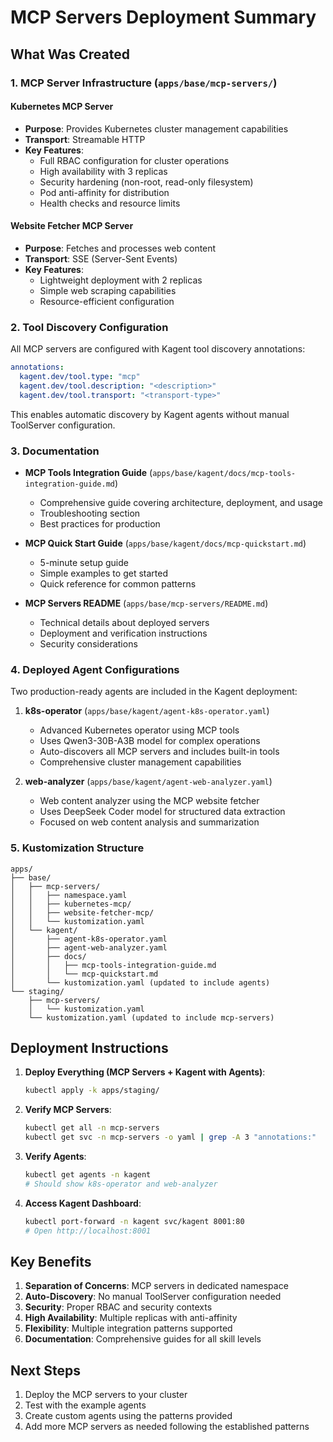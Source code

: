 # MCP Servers Deployment Summary

## What Was Created

### 1. MCP Server Infrastructure (`apps/base/mcp-servers/`)

#### Kubernetes MCP Server
- **Purpose**: Provides Kubernetes cluster management capabilities
- **Transport**: Streamable HTTP
- **Key Features**:
  - Full RBAC configuration for cluster operations
  - High availability with 3 replicas
  - Security hardening (non-root, read-only filesystem)
  - Pod anti-affinity for distribution
  - Health checks and resource limits

#### Website Fetcher MCP Server
- **Purpose**: Fetches and processes web content
- **Transport**: SSE (Server-Sent Events)
- **Key Features**:
  - Lightweight deployment with 2 replicas
  - Simple web scraping capabilities
  - Resource-efficient configuration

### 2. Tool Discovery Configuration

All MCP servers are configured with Kagent tool discovery annotations:
```yaml
annotations:
  kagent.dev/tool.type: "mcp"
  kagent.dev/tool.description: "<description>"
  kagent.dev/tool.transport: "<transport-type>"
```

This enables automatic discovery by Kagent agents without manual ToolServer configuration.

### 3. Documentation

- **MCP Tools Integration Guide** (`apps/base/kagent/docs/mcp-tools-integration-guide.md`)
  - Comprehensive guide covering architecture, deployment, and usage
  - Troubleshooting section
  - Best practices for production

- **MCP Quick Start Guide** (`apps/base/kagent/docs/mcp-quickstart.md`)
  - 5-minute setup guide
  - Simple examples to get started
  - Quick reference for common patterns

- **MCP Servers README** (`apps/base/mcp-servers/README.md`)
  - Technical details about deployed servers
  - Deployment and verification instructions
  - Security considerations

### 4. Deployed Agent Configurations

Two production-ready agents are included in the Kagent deployment:

1. **k8s-operator** (`apps/base/kagent/agent-k8s-operator.yaml`)
   - Advanced Kubernetes operator using MCP tools
   - Uses Qwen3-30B-A3B model for complex operations
   - Auto-discovers all MCP servers and includes built-in tools
   - Comprehensive cluster management capabilities

2. **web-analyzer** (`apps/base/kagent/agent-web-analyzer.yaml`)
   - Web content analyzer using the MCP website fetcher
   - Uses DeepSeek Coder model for structured data extraction
   - Focused on web content analysis and summarization

### 5. Kustomization Structure

```
apps/
├── base/
│   ├── mcp-servers/
│   │   ├── namespace.yaml
│   │   ├── kubernetes-mcp/
│   │   ├── website-fetcher-mcp/
│   │   └── kustomization.yaml
│   └── kagent/
│       ├── agent-k8s-operator.yaml
│       ├── agent-web-analyzer.yaml
│       ├── docs/
│       │   ├── mcp-tools-integration-guide.md
│       │   └── mcp-quickstart.md
│       └── kustomization.yaml (updated to include agents)
└── staging/
    ├── mcp-servers/
    │   └── kustomization.yaml
    └── kustomization.yaml (updated to include mcp-servers)
```

## Deployment Instructions

1. **Deploy Everything (MCP Servers + Kagent with Agents)**:
   ```bash
   kubectl apply -k apps/staging/
   ```

2. **Verify MCP Servers**:
   ```bash
   kubectl get all -n mcp-servers
   kubectl get svc -n mcp-servers -o yaml | grep -A 3 "annotations:"
   ```

3. **Verify Agents**:
   ```bash
   kubectl get agents -n kagent
   # Should show k8s-operator and web-analyzer
   ```

4. **Access Kagent Dashboard**:
   ```bash
   kubectl port-forward -n kagent svc/kagent 8001:80
   # Open http://localhost:8001
   ```

## Key Benefits

1. **Separation of Concerns**: MCP servers in dedicated namespace
2. **Auto-Discovery**: No manual ToolServer configuration needed
3. **Security**: Proper RBAC and security contexts
4. **High Availability**: Multiple replicas with anti-affinity
5. **Flexibility**: Multiple integration patterns supported
6. **Documentation**: Comprehensive guides for all skill levels

## Next Steps

1. Deploy the MCP servers to your cluster
2. Test with the example agents
3. Create custom agents using the patterns provided
4. Add more MCP servers as needed following the established patterns
